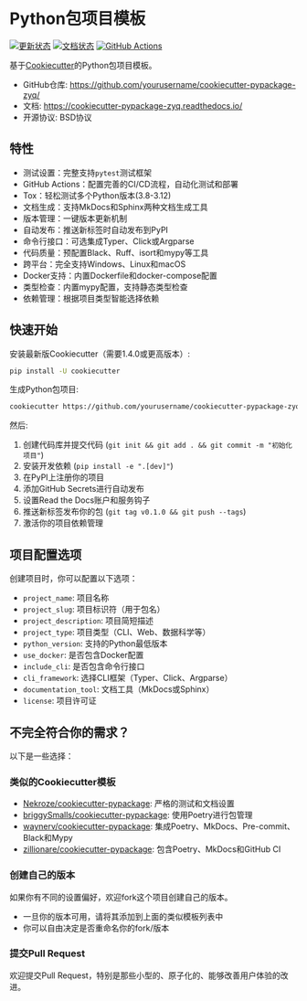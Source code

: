 # Python包项目模板

[![更新状态](https://pyup.io/repos/github/audreyfeldroy/cookiecutter-pypackage/shield.svg)](https://pyup.io/repos/github/audreyfeldroy/cookiecutter-pypackage/)
[![文档状态](https://readthedocs.org/projects/cookiecutter-pypackage/badge/?version=latest)](https://cookiecutter-pypackage.readthedocs.io/en/latest/?badge=latest)
[![GitHub Actions](https://github.com/audreyfeldroy/cookiecutter-pypackage/actions/workflows/test.yml/badge.svg)](https://github.com/audreyfeldroy/cookiecutter-pypackage/actions/workflows/test.yml)

基于[Cookiecutter](https://github.com/cookiecutter/cookiecutter)的Python包项目模板。

* GitHub仓库: <https://github.com/yourusername/cookiecutter-pypackage-zyq/>
* 文档: <https://cookiecutter-pypackage-zyq.readthedocs.io/>
* 开源协议: BSD协议

## 特性

* 测试设置：完整支持`pytest`测试框架
* GitHub Actions：配置完善的CI/CD流程，自动化测试和部署
* Tox：轻松测试多个Python版本(3.8-3.12)
* 文档生成：支持MkDocs和Sphinx两种文档生成工具
* 版本管理：一键版本更新机制
* 自动发布：推送新标签时自动发布到PyPI
* 命令行接口：可选集成Typer、Click或Argparse
* 代码质量：预配置Black、Ruff、isort和mypy等工具
* 跨平台：完全支持Windows、Linux和macOS
* Docker支持：内置Dockerfile和docker-compose配置
* 类型检查：内置mypy配置，支持静态类型检查
* 依赖管理：根据项目类型智能选择依赖

## 快速开始

安装最新版Cookiecutter（需要1.4.0或更高版本）:

```bash
pip install -U cookiecutter
```

生成Python包项目:

```bash
cookiecutter https://github.com/yourusername/cookiecutter-pypackage-zyq.git
```

然后:

1. 创建代码库并提交代码 (`git init && git add . && git commit -m "初始化项目"`)
2. 安装开发依赖 (`pip install -e ".[dev]"`)
3. 在PyPI上注册你的项目
4. 添加GitHub Secrets进行自动发布
5. 设置Read the Docs账户和服务钩子
6. 推送新标签发布你的包 (`git tag v0.1.0 && git push --tags`)
7. 激活你的项目依赖管理

## 项目配置选项

创建项目时，你可以配置以下选项：

* `project_name`: 项目名称
* `project_slug`: 项目标识符（用于包名）
* `project_description`: 项目简短描述
* `project_type`: 项目类型（CLI、Web、数据科学等）
* `python_version`: 支持的Python最低版本
* `use_docker`: 是否包含Docker配置
* `include_cli`: 是否包含命令行接口
* `cli_framework`: 选择CLI框架（Typer、Click、Argparse）
* `documentation_tool`: 文档工具（MkDocs或Sphinx）
* `license`: 项目许可证

## 不完全符合你的需求？

以下是一些选择：

### 类似的Cookiecutter模板

* [Nekroze/cookiecutter-pypackage](https://github.com/Nekroze/cookiecutter-pypackage): 严格的测试和文档设置
* [briggySmalls/cookiecutter-pypackage](https://github.com/briggySmalls/cookiecutter-pypackage): 使用Poetry进行包管理
* [waynerv/cookiecutter-pypackage](https://waynerv.github.io/cookiecutter-pypackage/): 集成Poetry、MkDocs、Pre-commit、Black和Mypy
* [zillionare/cookiecutter-pypackage](https://zillionare.github.io/cookiecutter-pypackage/): 包含Poetry、MkDocs和GitHub CI

### 创建自己的版本

如果你有不同的设置偏好，欢迎fork这个项目创建自己的版本。

* 一旦你的版本可用，请将其添加到上面的类似模板列表中
* 你可以自由决定是否重命名你的fork/版本

### 提交Pull Request

欢迎提交Pull Request，特别是那些小型的、原子化的、能够改善用户体验的改进。
